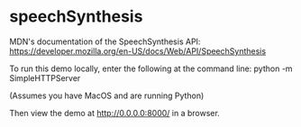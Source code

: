 speechSynthesis
===============

MDN's documentation of the SpeechSynthesis API: https://developer.mozilla.org/en-US/docs/Web/API/SpeechSynthesis

To run this demo locally, enter the following at the command line:
python -m SimpleHTTPServer

(Assumes you have MacOS and are running Python)

Then view the demo at http://0.0.0.0:8000/ in a browser.
